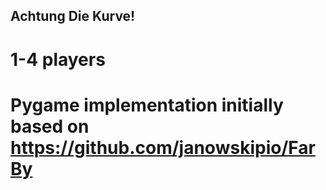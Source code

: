 ## Achtung Die Kurve!
# 1-4 players

# Pygame implementation initially based on https://github.com/janowskipio/FarBy

